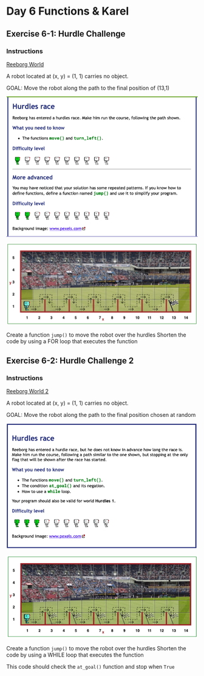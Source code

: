 # Day 6 Functions & Karel

## Exercise 6-1: Hurdle Challenge

### Instructions

[Reeborg World](https://reeborg.ca/reeborg.html?lang=en&mode=python&menu=worlds%2Fmenus%2Freeborg_intro_en.json&name=Hurdle%201&url=worlds%2Ftutorial_en%2Fhurdle1.json)
    
A robot located at (x, y) = (1, 1) carries no object.

GOAL: Move the robot along the path to the final position of (13,1)

![Instructions Image](images/exercise6-1-Instructions.png)

![Instructions Image](images/exercise6-1-Instructions-2.png)

Create a function `jump()` to move the robot over the hurdles
Shorten the code by using a FOR loop that executes the function

## Exercise 6-2: Hurdle Challenge 2

### Instructions

[Reeborg World 2](https://reeborg.ca/reeborg.html?lang=en&mode=python&menu=worlds%2Fmenus%2Freeborg_intro_en.json&name=Hurdle%202&url=worlds%2Ftutorial_en%2Fhurdle2.json)

A robot located at (x, y) = (1, 1) carries no object.

GOAL: Move the robot along the path to the final position chosen at random

![Instructions Image](images/exercise6-2-Instructions.png)

![Instructions Image](images/exercise6-2-Instructions-2.png)

Create a function `jump()` to move the robot over the hurdles
Shorten the code by using a WHILE loop that executes the function

This code should check the `at_goal()` function and stop when `True`